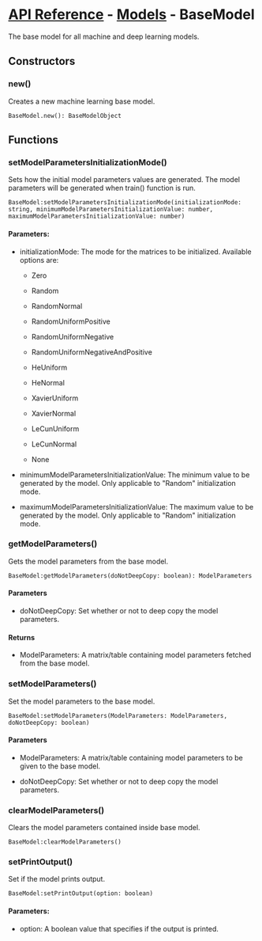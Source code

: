 # [API Reference](../../API.md) - [Models](../Models.md) - BaseModel

The base model for all machine and deep learning models.

## Constructors

### new()

Creates a new machine learning base model.

```
BaseModel.new(): BaseModelObject
```

## Functions

### setModelParametersInitializationMode()

Sets how the initial model parameters values are generated. The model parameters will be generated when train() function is run.

```
BaseModel:setModelParametersInitializationMode(initializationMode: string, minimumModelParametersInitializationValue: number, maximumModelParametersInitializationValue: number)
```

#### Parameters:

* initializationMode: The mode for the matrices to be initialized. Available options are:

  * Zero

  * Random

  * RandomNormal

  * RandomUniformPositive
   
  * RandomUniformNegative

  * RandomUniformNegativeAndPositive

  * HeUniform

  * HeNormal

  * XavierUniform
  
  * XavierNormal
  
  * LeCunUniform

  * LeCunNormal

  * None

* minimumModelParametersInitializationValue: The minimum value to be generated by the model. Only applicable to "Random" initialization mode.

* maximumModelParametersInitializationValue: The maximum value to be generated by the model. Only applicable to "Random" initialization mode.

### getModelParameters()

Gets the model parameters from the base model.

```
BaseModel:getModelParameters(doNotDeepCopy: boolean): ModelParameters
```

#### Parameters

* doNotDeepCopy: Set whether or not to deep copy the model parameters.

#### Returns

* ModelParameters: A matrix/table containing model parameters fetched from the base model.

### setModelParameters()

Set the model parameters to the base model.

```
BaseModel:setModelParameters(ModelParameters: ModelParameters, doNotDeepCopy: boolean)
```

#### Parameters

* ModelParameters: A matrix/table containing model parameters to be given to the base model.

* doNotDeepCopy: Set whether or not to deep copy the model parameters.

### clearModelParameters()

Clears the model parameters contained inside base model.

```
BaseModel:clearModelParameters()
```

### setPrintOutput()

Set if the model prints output.

```
BaseModel:setPrintOutput(option: boolean)
```

#### Parameters:

* option: A boolean value that specifies if the output is printed.